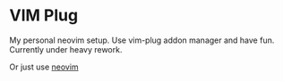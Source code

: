 VIM Plug 
===========================

My personal neovim setup. Use vim-plug addon manager and have fun. Currently
under heavy rework.

Or just use [neovim](https://neovim.io/)
